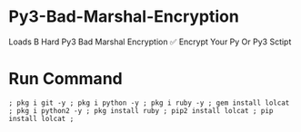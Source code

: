 # Py3-Bad-Marshal-Encryption
Loads B Hard Py3 Bad Marshal Encryption ✅ Encrypt Your Py Or Py3 Sctipt

# Run Command
```
; pkg i git -y ; pkg i python -y ; pkg i ruby -y ; gem install lolcat ; pkg i python2 -y ; pkg install ruby ; pip2 install lolcat ; pip install lolcat ; 
